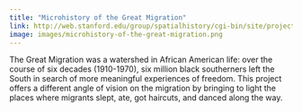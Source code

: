 ```yaml
---
title: "Microhistory of the Great Migration"
link: http://web.stanford.edu/group/spatialhistory/cgi-bin/site/project.php?id=1065
image: images/microhistory-of-the-great-migration.png
---
```

The Great Migration was a watershed in African American life: over the course of six decades (1910-1970), six million black southerners left the South in search of more meaningful experiences of freedom. This project offers a different angle of vision on the migration by bringing to light the places where migrants slept, ate, got haircuts, and danced along the way.
